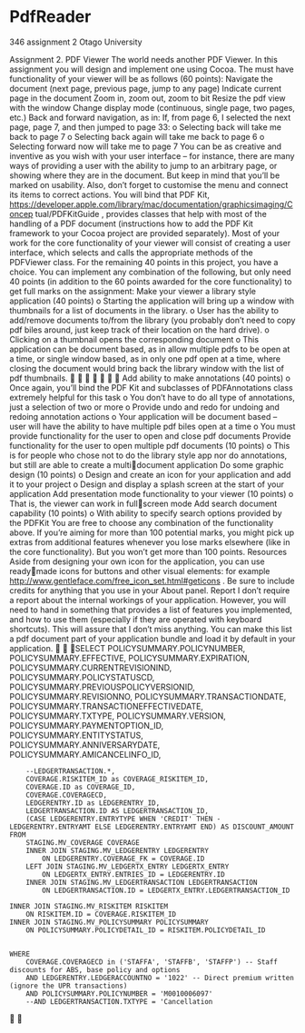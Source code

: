 PdfReader
=========

346 assignment 2 Otago University

Assignment 2. PDF Viewer
The world needs another PDF Viewer. In this assignment you will design and
implement one using Cocoa. The must have functionality of your viewer will be as
follows (60 points):
Navigate the document (next page, previous page, jump to any page)
Indicate current page in the document
Zoom in, zoom out, zoom to bit
Resize the pdf view with the window
Change display mode (continuous, single page, two pages, etc.)
Back and forward navigation, as in:
If, from page 6, I selected the next page, page 7, and then jumped to page 33:
o
Selecting back will take me back to page 7
o
Selecting back again will take me back to page 6
o
Selecting forward now will take me to page 7
You can be as creative and inventive as you wish with your user interface – for
instance, there are many ways of providing a user with the ability to jump to an
arbitrary page, or showing where they are in the document. But keep in mind that
you’ll be marked on usability. Also, don’t forget to
customise
the menu and connect
its items to correct actions.
You will bind that PDF Kit,
https://developer.apple.com/library/mac/documentation/graphicsimaging/Concep
tual/PDFKitGuide
, provides classes that help with most of the handling of a PDF
document (instructions how to add the PDF Kit framework to your Cocoa project are
provided separately). Most of your work for the core functionality of your viewer
will consist of creating a user interface, which selects and calls the appropriate
methods of the PDFViewer class.
For the remaining 40 points in this project, you have a choice. You can implement
any combination of the following, but only need 40 points (in addition to the 60
points awarded for the core functionality) to get full marks on the assignment:
Make your viewer a library style application (40 points)
o
Starting the application will bring up a window with thumbnails for a list
of documents in the library.
o
User has the ability to add/remove documents to/from the library (you
probably don’t need to copy pdf biles around, just keep track of their
location on the hard drive).
o
Clicking on a thumbnail opens the corresponding document
o
This application can be document based, as in allow multiple pdfs to be
open at a time, or single window based, as in only one pdf open at a time,
where closing the document would bring back the library window with
the list of pdf thumbnails.







Add ability to make annotations (40 points)
o
Once again, you’ll bind the PDF Kit and subclasses of PDFAnnotations class
extremely helpful for this task
o
You don’t have to do all type of annotations, just a selection of two or
more
o
Provide undo and redo for undoing and redoing annotation actions
o
Your application will be document based – user will have the ability to
have multiple pdf biles open at a time
o
You must provide functionality for the user to open and close pdf
documents
Provide functionality for the user to open multiple pdf documents (10 points)
o
This is for people who chose not to do the library style app nor do
annotations, but still are able to create a multidocument application
Do some graphic design (10 points)
o
Design and create an icon for your application and add it to your project
o
Design and display a splash screen at the start of your application
Add presentation mode functionality to your viewer (10 points)
o
That is, the viewer can work in fullscreen mode
Add search document capability (10 points)
o
With ability to specify search options provided by the PDFKit
You are free to choose any combination of the functionality above. If you’re aiming
for more than 100 potential marks, you might pick up extras from additional
features whenever you lose marks elsewhere (like in the core functionality). But you
won’t get more than 100 points.
Resources
Aside from designing your own icon for the application, you can use readymade
icons for buttons and other visual elements: for example
http://www.gentleface.com/free_icon_set.html#geticons
. Be sure to include credits
for anything that you use in your About panel.
Report
I don’t require a report about the internal workings of your application. However,
you will need to hand in something that provides a list of features you implemented,
and how to use them (especially if they are operated with keyboard shortcuts). This
will assure that I don’t miss anything. You can make this list a pdf document part of
your application bundle and load it by default in your application.


SELECT POLICYSUMMARY.POLICYNUMBER,
        POLICYSUMMARY.EFFECTIVE,
        POLICYSUMMARY.EXPIRATION,
        POLICYSUMMARY.CURRENTREVISIONIND,
        POLICYSUMMARY.POLICYSTATUSCD,
        POLICYSUMMARY.PREVIOUSPOLICYVERSIONID,
        POLICYSUMMARY.REVISIONNO,
        POLICYSUMMARY.TRANSACTIONDATE,
        POLICYSUMMARY.TRANSACTIONEFFECTIVEDATE,
        POLICYSUMMARY.TXTYPE,
        POLICYSUMMARY.VERSION,
        POLICYSUMMARY.PAYMENTOPTION_ID,
        POLICYSUMMARY.ENTITYSTATUS,
        POLICYSUMMARY.ANNIVERSARYDATE,
        POLICYSUMMARY.AMICANCELINFO_ID,
        
        --LEDGERTRANSACTION.*,
        COVERAGE.RISKITEM_ID as COVERAGE_RISKITEM_ID,
        COVERAGE.ID as COVERAGE_ID,
        COVERAGE.COVERAGECD,
        LEDGERENTRY.ID as LEDGERENTRY_ID,
        LEDGERTRANSACTION.ID AS LEDGERTRANSACTION_ID,
        (CASE LEDGERENTRY.ENTRYTYPE WHEN 'CREDIT' THEN -LEDGERENTRY.ENTRYAMT ELSE LEDGERENTRY.ENTRYAMT END) AS DISCOUNT_AMOUNT
    FROM
        STAGING.MV_COVERAGE COVERAGE
        INNER JOIN STAGING.MV_LEDGERENTRY LEDGERENTRY
            ON LEDGERENTRY.COVERAGE_FK = COVERAGE.ID
        LEFT JOIN STAGING.MV_LEDGERTX_ENTRY LEDGERTX_ENTRY
            ON LEDGERTX_ENTRY.ENTRIES_ID = LEDGERENTRY.ID
        INNER JOIN STAGING.MV_LEDGERTRANSACTION LEDGERTRANSACTION
            ON LEDGERTRANSACTION.ID = LEDGERTX_ENTRY.LEDGERTRANSACTION_ID 
            
    INNER JOIN STAGING.MV_RISKITEM RISKITEM
        ON RISKITEM.ID = COVERAGE.RISKITEM_ID
    INNER JOIN STAGING.MV_POLICYSUMMARY POLICYSUMMARY
        ON POLICYSUMMARY.POLICYDETAIL_ID = RISKITEM.POLICYDETAIL_ID

            
    WHERE
        COVERAGE.COVERAGECD in ('STAFFA', 'STAFFB', 'STAFFP') -- Staff discounts for ABS, base policy and options
        AND LEDGERENTRY.LEDGERACCOUNTNO = '1022' -- Direct premium written (ignore the UPR transactions)
        AND POLICYSUMMARY.POLICYNUMBER = 'M0010006097'
        --AND LEDGERTRANSACTION.TXTYPE = 'Cancellation





